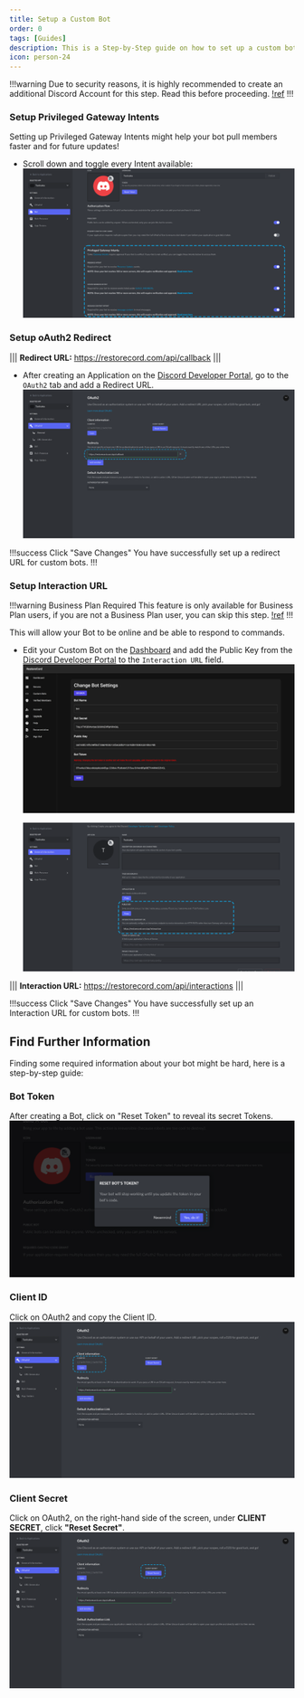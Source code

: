 ```yaml
---
title: Setup a Custom Bot
order: 0
tags: [Guides]
description: This is a Step-by-Step guide on how to set up a custom bot ready for RestoreCord
icon: person-24
---
```


!!!warning
Due to security reasons, it is highly recommended to create an additional Discord Account for this step.
Read this before proceeding.
[!ref](/guides/secure-your-bot/#security-checklist)
!!!

### Setup Privileged Gateway Intents

Setting up Privileged Gateway Intents might help your bot pull members faster and for future updates!

- Scroll down and toggle every Intent available:
  ![](../static/BotSetup/intents.png)

### Setup oAuth2 Redirect

||| **Redirect URL:**
https://restorecord.com/api/callback
|||

- After creating an Application on the [Discord Developer Portal](https://discord.com/developers/applications), go to the `OAuth2` tab and add a Redirect URL.
  ![](../static/BotSetup/redirect_url.png)

!!!success Click "Save Changes"
You have successfully set up a redirect URL for custom bots.
!!!

### Setup Interaction URL

!!!warning Business Plan Required
This feature is only available for Business Plan users, if you are not a Business Plan user, you can skip this step.
[!ref](https://restorecord.com/dashboard/upgrade)
!!!

This will allow your Bot to be online and be able to respond to commands.

- Edit your Custom Bot on the [Dashboard](https://restorecord.com/dashboard/custombots) and add the Public Key from the [Discord Developer Portal](https://discord.com/developers/applications) to the `Interaction URL` field.
  ![](../static/BotSettings/configuration.png)

  ![](../static/BotSetup/interaction_url.png)

||| **Interaction URL:**
https://restorecord.com/api/interactions
|||

!!!success Click "Save Changes"
You have successfully set up an Interaction URL for custom bots.
!!!

## Find Further Information

Finding some required information about your bot might be hard, here is a step-by-step guide:

### Bot Token

After creating a Bot, click on "Reset Token" to reveal its secret Tokens.
![](../static/BotSetup/bot_token.png)

### Client ID

Click on OAuth2 and copy the Client ID.
![](../static/BotSetup/client_id.png)

### Client Secret

Click on OAuth2, on the right-hand side of the screen, under **CLIENT SECRET**, click **"Reset Secret"**.
![](../static/BotSetup/bot_secret.png)
